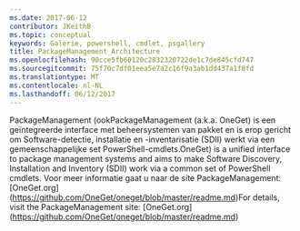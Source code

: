 ```yaml
---
ms.date: 2017-06-12
contributor: JKeithB
ms.topic: conceptual
keywords: Galerie, powershell, cmdlet, psgallery
title: PackageManagement_Architecture
ms.openlocfilehash: 90cce5fb60120c2832320722de1c7de845cfd747
ms.sourcegitcommit: 75f70c7df01eea5e7a2c16f9a3ab1dd437a1f8fd
ms.translationtype: MT
ms.contentlocale: nl-NL
ms.lasthandoff: 06/12/2017
---
```

<span data-ttu-id="25205-103">PackageManagement (ook</span><span class="sxs-lookup"><span data-stu-id="25205-103">PackageManagement (a.k.a.</span></span> <span data-ttu-id="25205-104">OneGet) is een geïntegreerde interface met beheersystemen van pakket en is erop gericht om Software-detectie, installatie en -inventarisatie (SDII) werkt via een gemeenschappelijke set PowerShell-cmdlets.</span><span class="sxs-lookup"><span data-stu-id="25205-104">OneGet) is a unified interface to package management systems and aims to make Software Discovery, Installation and Inventory (SDII) work via a common set of PowerShell cmdlets.</span></span> <span data-ttu-id="25205-105">Voor meer informatie gaat u naar de site PackageManagement: [OneGet.org] (https://github.com/OneGet/oneget/blob/master/readme.md)</span><span class="sxs-lookup"><span data-stu-id="25205-105">For details, visit the PackageManagement site: [OneGet.org] (https://github.com/OneGet/oneget/blob/master/readme.md)</span></span>

